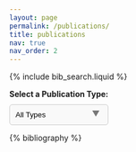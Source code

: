 ```yaml
---
layout: page
permalink: /publications/
title: publications
nav: true
nav_order: 2
---
```


<!-- _pages/publications.md -->

<!-- Bibsearch Feature -->

{% include bib_search.liquid %}

<!-- Filter Feature -->
<div class="filters" style="text-align: left;">
  <div class="filter-item type-selector">
    <label for="typeSelect">Select a Publication Type: </label>
    <div class="custom-select-wrapper">
      <select id="typeSelect" onchange="filterPublications()">
        <option value="all">All Types</option>
        <option value="article">Article</option>
        <option value="conference">Conference Papers</option>
        <option value="book">Book Chapters</option>
        <option value="thesis">Theses</option>
        <!-- Add more types as needed -->
      </select>
    </div>
  </div>
</div>

<script>
function filterPublications() {
  const selectedType = document.getElementById('typeSelect').value;
  const entries = document.querySelectorAll('.row .col-sm-8');

  entries.forEach(entry => {
    const entryType = entry.getAttribute('data-type');

    // Check if the entry matches the selected filter
    const matchType = selectedType === 'all' || entryType === selectedType;

    // Show or hide the entry based on filter match
    entry.parentElement.style.display = matchType ? '' : 'none';
  });
}
</script>

<div class="publications">

{% bibliography %}

</div>

<style>
  .filters {
    display: flex;
    flex-direction: row;
    gap: 20px;
    align-items: flex-start; /* Aligns items to the left */
    max-width: 300px;
    margin: 0; /* Adjust or remove margin as needed */
  }

  .custom-select-wrapper {
    position: relative;
    width: 100%;
  }

  select {
    width: 100%;
    padding: 10px;
    margin-top: 5px;
    border: 1px solid #ccc;
    border-radius: 5px;
    appearance: none; /* Removes default styling of select */
    background-color: #f9f9f9;
  }

  .custom-select-wrapper:after {
    content: "\25BC"; /* Adds custom arrow */
    position: absolute;
    top: 50%;
    right: 15px;
    transform: translateY(-50%);
    pointer-events: none;
    color: #777;
  }

  label {
    font-weight: bold;
    margin-bottom: 5px;
    display: block;
  }
</style>